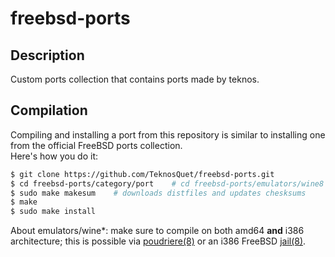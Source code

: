freebsd-ports
=============

## Description

Custom ports collection that contains ports made by teknos.

## Compilation

Compiling and installing a port from this repository is similar to installing one from the official FreeBSD ports collection.  
Here's how you do it:

```sh
$ git clone https://github.com/TeknosQuet/freebsd-ports.git
$ cd freebsd-ports/category/port    # cd freebsd-ports/emulators/wine8
$ sudo make makesum    # downloads distfiles and updates chesksums
$ make
$ sudo make install
```

About emulators/wine\*: make sure to compile on both amd64 **and** i386 architecture; this is possible via [poudriere(8)](https://man.freebsd.org/cgi/man.cgi?query=poudriere) or an i386 FreeBSD [jail(8)](https://man.freebsd.org/cgi/man.cgi?query=jail).
